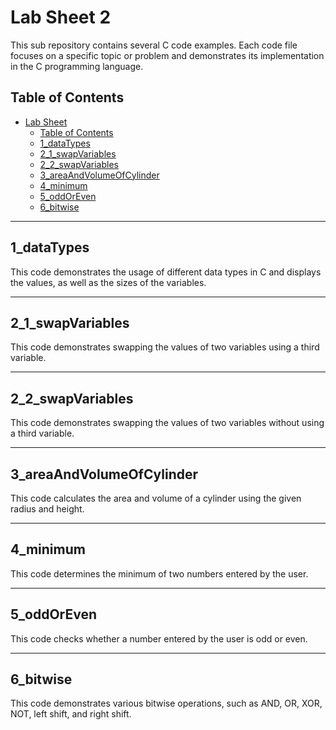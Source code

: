 # Lab Sheet 2

This sub repository contains several C code examples. Each code file focuses on a specific topic or problem and demonstrates its implementation in the C programming language.

## Table of Contents

- [Lab Sheet](#lab-sheet)
  - [Table of Contents](#table-of-contents)
  - [1\_dataTypes](#1_datatypes)
  - [2\_1\_swapVariables](#2_1_swapvariables)
  - [2\_2\_swapVariables](#2_2_swapvariables)
  - [3\_areaAndVolumeOfCylinder](#3_areaandvolumeofcylinder)
  - [4\_minimum](#4_minimum)
  - [5\_oddOrEven](#5_oddoreven)
  - [6\_bitwise](#6_bitwise)

---

## 1_dataTypes

This code demonstrates the usage of different data types in C and displays the values, as well as the sizes of the variables.

---

## 2_1_swapVariables

This code demonstrates swapping the values of two variables using a third variable.

---

## 2_2_swapVariables

This code demonstrates swapping the values of two variables without using a third variable.

---

## 3_areaAndVolumeOfCylinder

This code calculates the area and volume of a cylinder using the given radius and height.

---

## 4_minimum

This code determines the minimum of two numbers entered by the user.

---

## 5_oddOrEven

This code checks whether a number entered by the user is odd or even.

---

## 6_bitwise

This code demonstrates various bitwise operations, such as AND, OR, XOR, NOT, left shift, and right shift.

